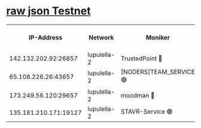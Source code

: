 [raw json Testnet](https://rpc-check.jaclalt.stavr.tech/jaclalt/rpc-jaclalt-result.json)
=

<table><tr><th>IP-Address</th><th>Network</th><th>Moniker</th><th>Latest Block Height</th><th>Earliest Block Height</th><th>Catching Up</th><th>Tx Index</th><th>Voting Power</th><th>Scan Time</th></tr><tr><td>142.132.202.92:26857</td><td>lupulella-2</td><td>TrustedPoint 🔴</td><td>6879298</td><td>6282001</td><td>False</td><td>off</td><td>5</td><td>2024-02-28T17:31:17.951839669UTC</td></tr><tr><td>65.108.226.26:43657</td><td>lupulella-2</td><td>[NODERS]TEAM_SERVICE 🟢</td><td>6879298</td><td>6282001</td><td>False</td><td>on</td><td>0</td><td>2024-02-28T17:31:18.289791198UTC</td></tr><tr><td>173.249.56.120:29657</td><td>lupulella-2</td><td>moodman 🔴</td><td>6879297</td><td>6779297</td><td>False</td><td>off</td><td>1075134</td><td>2024-02-28T17:31:17.727094425UTC</td></tr><tr><td>135.181.210.171:19127</td><td>lupulella-2</td><td>STAVR-Service 🟢</td><td>6879296</td><td>6878001</td><td>False</td><td>on</td><td>0</td><td>2024-02-28T17:31:09.155185124UTC</td></tr></table>

